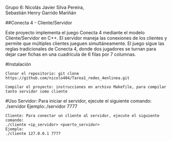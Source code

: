 Grupo 6: 
Nicolás Javier Silva Pereira,   
Sebastián Henry Garrido Mariñán

##Conecta 4 - Cliente/Servidor

Este proyecto implementa el juego Conecta 4 mediante el modelo Cliente/Servidor en C++. El servidor maneja las conexiones de los clientes y permite que múltiples clientes jueguen simultáneamente. El juego sigue las reglas tradicionales de Conecta 4, donde dos jugadores se turnan para dejar caer fichas en una cuadrícula de 6 filas por 7 columnas.

#Instalación

    Clonar el repositorio: git clone https://github.com/nicolo404/Tarea1_redes_4enlinea.git

    Compilar el proyecto: instrucciones en archivo Makefile, para compilar tanto servidor como cliente


#Uso
    Servidor: Para iniciar el servidor, ejecute el siguiente comando:
    ./servidor <puerto>
    Ejemplo:./servidor 7777

    Cliente: Para conectar un cliente al servidor, ejecute el siguiente comando:
    ./cliente <ip_servidor> <puerto_servidor>
    Ejemplo:
    ./cliente 127.0.0.1 7777


